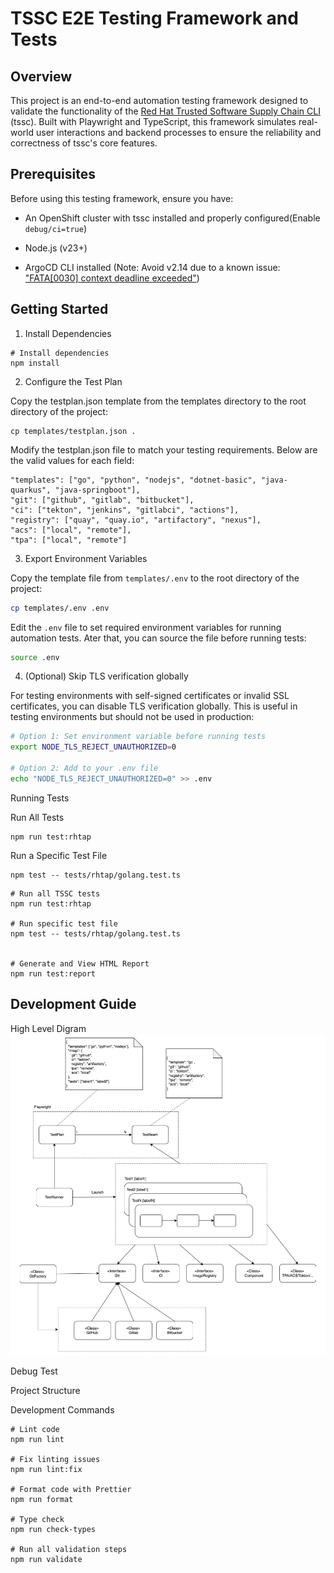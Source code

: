 # TSSC E2E Testing Framework and Tests

## Overview

This project is an end-to-end automation testing framework designed to validate the functionality of the [Red Hat Trusted Software Supply Chain CLI ](https://github.com/redhat-appstudio/rhtap-cli) (tssc). Built with Playwright and TypeScript, this framework simulates real-world user interactions and backend processes to ensure the reliability and correctness of tssc's core features.

## Prerequisites

Before using this testing framework, ensure you have:

* An OpenShift cluster with tssc installed and properly configured(Enable `debug/ci=true`)

* Node.js (v23+)

* ArgoCD CLI installed (Note: Avoid v2.14 due to a known issue: ["FATA[0030] context deadline exceeded"](https://github.com/argoproj/argo-cd/issues/21764))

## Getting Started

1. Install Dependencies
```
# Install dependencies
npm install
```

2. Configure the Test Plan

Copy the testplan.json template from the templates directory to the root directory of the project:

```
cp templates/testplan.json .
```

Modify the testplan.json file to match your testing requirements. Below are the valid values for each field:
```
"templates": ["go", "python", "nodejs", "dotnet-basic", "java-quarkus", "java-springboot"],
"git": ["github", "gitlab", "bitbucket"],
"ci": ["tekton", "jenkins", "gitlabci", "actions"],
"registry": ["quay", "quay.io", "artifactory", "nexus"],
"acs": ["local", "remote"],
"tpa": ["local", "remote"]
```

3. Export Environment Variables

Copy the template file from `templates/.env` to the root directory of the project:

```bash
cp templates/.env .env
```

Edit the `.env` file to set required environment variables for running automation tests. Ater that, you can source the file before running tests:

```bash
source .env
```

4. (Optional) Skip TLS verification globally

For testing environments with self-signed certificates or invalid SSL certificates, you can disable TLS verification globally. This is useful in testing environments but should not be used in production:

```bash
# Option 1: Set environment variable before running tests
export NODE_TLS_REJECT_UNAUTHORIZED=0

# Option 2: Add to your .env file
echo "NODE_TLS_REJECT_UNAUTHORIZED=0" >> .env
```

Running Tests

Run All Tests

```
npm run test:rhtap
```

Run a Specific Test File

```
npm test -- tests/rhtap/golang.test.ts
```

```
# Run all TSSC tests
npm run test:rhtap

# Run specific test file
npm test -- tests/rhtap/golang.test.ts


# Generate and View HTML Report
npm run test:report
```



## Development Guide
High Level Digram
![image info](./docs/images/Hight_level_Arch.jpg)

Debug Test

Project Structure

Development Commands

```
# Lint code
npm run lint

# Fix linting issues
npm run lint:fix

# Format code with Prettier
npm run format

# Type check
npm run check-types

# Run all validation steps
npm run validate
```